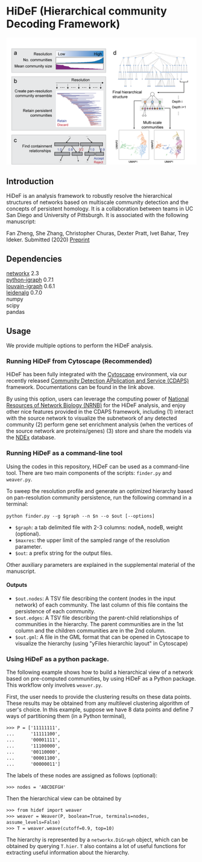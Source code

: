 # HiDeF (Hierarchical community Decoding Framework)

![Figure](fig1.png)

## Introduction

HiDeF is an analysis framework to robustly resolve the hierarchical structures of networks based on multiscale community detection and the concepts of persistent homology. It is a collaboration between teams in UC San Diego and University of Pittsburgh. It is associated with the following manuscript:

Fan Zheng, She Zhang, Christopher Churas, Dexter Pratt, Ivet Bahar, Trey Ideker. Submitted (2020) [Preprint]()

## Dependencies

[networkx](https://networkx.github.io/) 2.3  
[python-igraph](https://igraph.org/python/) 0.7.1  
[louvain-igraph](https://github.com/vtraag/louvain-igraph) 0.6.1  
[leidenalg](https://github.com/vtraag/leidenalg)    0.7.0  
numpy  
scipy  
pandas


## Usage

We provide multiple options to perform the HiDeF analysis.

### Running HiDeF from Cytoscape (Recommended)

HiDeF has been fully integrated with the [Cytoscape](https://cytoscape.org/) environment, via our recently released [Community Detection APplication and Service (CDAPS)](http://apps.cytoscape.org/apps/cycommunitydetection) framework. Documentations can be found in the link above.

By using this option, users can leverage the computing power of [National Resources of Network Biology (NRNB)](https://nrnb.org/) for the HiDeF analysis, and enjoy other nice features provided in the CDAPS framework, including (1) interact with the source network to visualize the subnetwork of any detected community (2) perform gene set enrichment analysis (when the vertices of the source network are proteins/genes) (3) store and share the models via the [NDEx](http://www.ndexbio.org/) database.


### Running HiDeF as a command-line tool

Using the codes in this repository, HiDeF can be used as a command-line tool. There are two main components of the scripts: `finder.py` and `weaver.py`.


To sweep the resolution profile and generate an optimized hierarchy based on pan-resolution community persistence, run the following command in a terminal: 

`python finder.py --g $graph --n $n --o $out [--options]`

- `$graph`: a tab delimited file with 2-3 columns: nodeA, nodeB, weight (optional).
- `$maxres`: the upper limit of the sampled range of the resolution parameter.
- `$out`: a prefix string for the output files.  

Other auxiliary parameters are explained in the supplemental material of the manuscript.

#### Outputs
- `$out.nodes`: A TSV file describing the content (nodes in the input network) of each community. The last column of this file contains the persistence of each community.  
- `$out.edges`: A TSV file describing the parent-child relationships of communities in the hierarchy. The parent communities are in the 1st column and the children communities are in the 2nd column.  
- `$out.gml`: A file in the GML format that can be opened in Cytoscape to visualize the hierarchy (using "yFiles hierarchic layout" in Cytoscape)


### Using HiDeF as a python package.

The following example shows how to build a hierarchical view of a network based on pre-computed communities, by using HiDeF as a Python package. This workflow only involves `weaver.py`.

First, the user needs to provide the clustering results on these data points. These results may be obtained from any multilevel clustering algorithm of user's choice. In this example, suppose we have 8 data points and define 7 ways of partitioning them (in a Python terminal), 

```
>>> P = ['11111111',
...      '11111100',
...      '00001111',
...      '11100000',
...      '00110000',
...      '00001100',
...      '00000011']
```

The labels of these nodes are assigned as follows (optional):

```
>>> nodes = 'ABCDEFGH'
```

Then the hierarchical view can be obtained by

```
>>> from hidef import weaver
>>> weaver = Weaver(P, boolean=True, terminals=nodes, assume_levels=False)
>>> T = weaver.weave(cutoff=0.9, top=10)
```

The hierarchy is represented by a `networkx.DiGraph` object, which can be obtained by querying `T.hier`. `T` also contains a lot of useful functions for extracting useful information about the hierarchy. 
